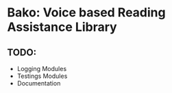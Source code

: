 # Bako: Voice based Reading Assistance Library

## TODO: 
- Logging Modules
- Testings Modules
- Documentation